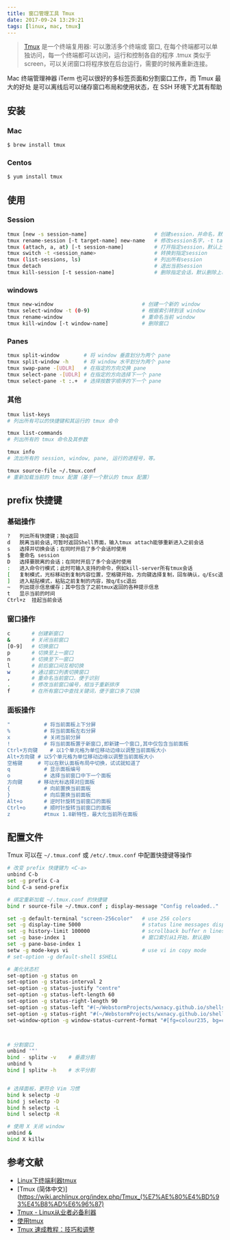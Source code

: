 ```yaml
---
title: 窗口管理工具 Tmux
date: 2017-09-24 13:29:21
tags: [linux, mac, tmux]
---
```


> [Tmux](https://github.com/tmux/tmux/wiki) 是一个终端复用器: 可以激活多个终端或
窗口, 在每个终端都可以单独访问，每一个终端都可以访问，运行和控制各自的程序
.tmux 类似于screen，可以关闭窗口将程序放在后台运行，需要的时候再重新连接。

<!-- more -->

<!-- toc -->

Mac 终端管理神器 iTerm 也可以很好的多标签页面和分割窗口工作，而 Tmux 最大的好处
是可以离线后可以储存窗口布局和使用状态，在 SSH 环境下尤其有帮助

## 安装
### Mac
```bash
$ brew install tmux
```
### Centos
```bash
$ yum install tmux
```

## 使用
### Session
```bash
tmux [new -s session-name]                      # 创建session，并命名，默认创建一个无名会话
tmux rename-session [-t target-name] new-name   # 修改session名字，-t target-name 不是必传，默认当前链接 session
tmux (attach, a, at) [-t session-name]          # 打开指定session，默认上次访问会话
tmux switch -t <session_name>                   # 转换到指定session
tmux (list-sessions, ls)                        # 列出所有session
tmux detach                                     # 退出当前session
tmux kill-session [-t session-name]             # 删除指定会话，默认删除上次访问会话
```

### windows
```bash
tmux new-window                             # 创建一个新的 window
tmux select-window -t (0-9)                 # 根据索引转到该 window
tmux rename-window                          # 重命名当前 window
tmux kill-window [-t window-name]           # 删除窗口
```

### Panes
```bash
tmux split-window        # 将 window 垂直划分为两个 pane
tmux split-window -h     # 将 window 水平划分为两个 pane
tmux swap-pane -[UDLR]   # 在指定的方向交换 pane
tmux select-pane -[UDLR] # 在指定的方向选择下一个 pane
tmux select-pane -t :.+  # 选择按数字顺序的下一个 pane
```

### 其他
```bash
tmux list-keys
# 列出所有可以的快捷键和其运行的 tmux 命令

tmux list-commands
# 列出所有的 tmux 命令及其参数

tmux info
# 流出所有的 session, window, pane, 运行的进程号，等。

tmux source-file ~/.tmux.conf
# 重新加载当前的 tmux 配置（基于一个默认的 tmux 配置）
```

## prefix 快捷键
### 基础操作
```bash
?	列出所有快捷键；按q返回
d	脱离当前会话,可暂时返回Shell界面，输入tmux attach能够重新进入之前会话
s	选择并切换会话；在同时开启了多个会话时使用
$   重命名 session
D	选择要脱离的会话；在同时开启了多个会话时使用
:	进入命令行模式；此时可输入支持的命令，例如kill-server所有tmux会话
[	复制模式，光标移动到复制内容位置，空格键开始，方向键选择复制，回车确认，q/Esc退出
]	进入粘贴模式，粘贴之前复制的内容，按q/Esc退出
~	列出提示信息缓存；其中包含了之前tmux返回的各种提示信息
t	显示当前的时间
Ctrl+z	挂起当前会话
```

### 窗口操作
```bash
c       # 创建新窗口
&       # 关闭当前窗口
[0-9]   # 切换窗口
p       # 切换至上一窗口
n       # 切换至下一窗口
l       # 前后窗口间互相切换
w       # 通过窗口列表切换窗口
,       # 重命名当前窗口，便于识别
.       # 修改当前窗口编号，相当于重新排序
f       # 在所有窗口中查找关键词，便于窗口多了切换
```
### 面板操作
```bash
"           # 将当前面板上下分屏
%           # 将当前面板左右分屏
x           # 关闭当前分屏
!           # 将当前面板置于新窗口,即新建一个窗口,其中仅包含当前面板
Ctrl+方向键	# 以1个单元格为单位移动边缘以调整当前面板大小
Alt+方向键	# 以5个单元格为单位移动边缘以调整当前面板大小
空格键	    # 可以在默认面板布局中切换，试试就知道了
q           # 显示面板编号
o           # 选择当前窗口中下一个面板
方向键	    # 移动光标选择对应面板
{           # 向前置换当前面板
}           # 向后置换当前面板
Alt+o	    # 逆时针旋转当前窗口的面板
Ctrl+o	    # 顺时针旋转当前窗口的面板
z	        #tmux 1.8新特性，最大化当前所在面板
```

## 配置文件
Tmux 可以在 `~/.tmux.conf` 或 `/etc/.tmux.conf` 中配置快捷键等操作
```bash
# 改变 prefix 快捷键为 <C-a>
unbind C-b
set -g prefix C-a
bind C-a send-prefix

# 绑定重新加载 ~/.tmux.conf 的快捷键
bind r source-file ~/.tmux.conf ; display-message "Config reloaded.."

set -g default-terminal "screen-256color"   # use 256 colors
set -g display-time 5000                    # status line messages display
set -g history-limit 100000                 # scrollback buffer n lines
set -g base-index 1                         # 窗口索引从1开始，默认是0
set -g pane-base-index 1
setw -g mode-keys vi                        # use vi in copy mode
# set-option -g default-shell $SHELL

# 美化状态栏
set-option -g status on
set-option -g status-interval 2
set-option -g status-justify "centre"
set-option -g status-left-length 60
set-option -g status-right-length 90
set-option -g status-left "#(~/WebstormProjects/wxnacy.github.io/shells/tmux/plugin/tmux-powerline/powerline.sh left)"
set-option -g status-right "#(~/WebstormProjects/wxnacy.github.io/shells/tmux/plugin/tmux-powerline/powerline.sh right)"
set-window-option -g window-status-current-format "#[fg=colour235, bg=colour27]⮀#[fg=colour255, bg=colour27] #I ⮁ #W #[fg=colour27, bg=colour235]⮀"



# 分割窗口
unbind '"'
bind - splitw -v    # 垂直分割
unbind %
bind | splitw -h    # 水平分割


# 选择面板，更符合 Vim 习惯
bind k selectp -U
bind j selectp -D
bind h selectp -L
bind l selectp -R

# 使用 X 关闭 window
unbind &
bind X killw
```

## 参考文献
- [Linux下终端利器tmux](http://kumu-linux.github.io/blog/2013/08/06/tmux/)
- [Tmux (简体中文)](https://wiki.archlinux.org/index.php/Tmux_(%E7%AE%80%E4%BD%93%E4%B8%AD%E6%96%87)
- [Tmux - Linux从业者必备利器](http://cenalulu.github.io/linux/tmux/)
- [使用tmux](https://wiki.freebsdchina.org/software/t/tmux)
- [Tmux 速成教程：技巧和调整](http://blog.jobbole.com/87584/)

